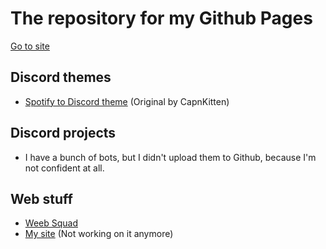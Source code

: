 # The repository for my Github Pages
[Go to site](https://kex1016.github.io)

## Discord themes

- [Spotify to Discord theme](https://kex1016.github.io/discord-themes/spotify-discord.theme.css) (Original by CapnKitten)

## Discord projects

- I have a bunch of bots, but I didn't upload them to Github, because I'm not confident at all.

## Web stuff

- [Weeb Squad](https://weebsquad.moe)
- [My site](https://kex1016.ga) (Not working on it anymore)
